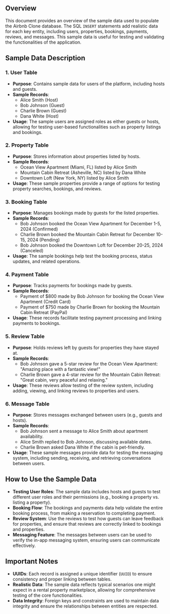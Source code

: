 ## Overview
This document provides an overview of the sample data used to populate the Airbnb Clone database. The SQL `INSERT` statements add realistic data for each key entity, including users, properties, bookings, payments, reviews, and messages. This sample data is useful for testing and validating the functionalities of the application.

## Sample Data Description

### 1. User Table
- **Purpose**: Contains sample data for users of the platform, including hosts and guests.
- **Sample Records**:
  - Alice Smith (Host)
  - Bob Johnson (Guest)
  - Charlie Brown (Guest)
  - Dana White (Host)
- **Usage**: The sample users are assigned roles as either guests or hosts, allowing for testing user-based functionalities such as property listings and bookings.

### 2. Property Table
- **Purpose**: Stores information about properties listed by hosts.
- **Sample Records**:
  - Ocean View Apartment (Miami, FL) listed by Alice Smith
  - Mountain Cabin Retreat (Asheville, NC) listed by Dana White
  - Downtown Loft (New York, NY) listed by Alice Smith
- **Usage**: These sample properties provide a range of options for testing property searches, bookings, and reviews.

### 3. Booking Table
- **Purpose**: Manages bookings made by guests for the listed properties.
- **Sample Records**:
  - Bob Johnson booked the Ocean View Apartment for December 1-5, 2024 (Confirmed)
  - Charlie Brown booked the Mountain Cabin Retreat for December 10-15, 2024 (Pending)
  - Bob Johnson booked the Downtown Loft for December 20-25, 2024 (Canceled)
- **Usage**: The sample bookings help test the booking process, status updates, and related operations.

### 4. Payment Table
- **Purpose**: Tracks payments for bookings made by guests.
- **Sample Records**:
  - Payment of $800 made by Bob Johnson for booking the Ocean View Apartment (Credit Card)
  - Payment of $750 made by Charlie Brown for booking the Mountain Cabin Retreat (PayPal)
- **Usage**: These records facilitate testing payment processing and linking payments to bookings.

### 5. Review Table
- **Purpose**: Holds reviews left by guests for properties they have stayed at.
- **Sample Records**:
  - Bob Johnson gave a 5-star review for the Ocean View Apartment: "Amazing place with a fantastic view!"
  - Charlie Brown gave a 4-star review for the Mountain Cabin Retreat: "Great cabin, very peaceful and relaxing."
- **Usage**: These reviews allow testing of the review system, including adding, viewing, and linking reviews to properties and users.

### 6. Message Table
- **Purpose**: Stores messages exchanged between users (e.g., guests and hosts).
- **Sample Records**:
  - Bob Johnson sent a message to Alice Smith about apartment availability.
  - Alice Smith replied to Bob Johnson, discussing available dates.
  - Charlie Brown asked Dana White if the cabin is pet-friendly.
- **Usage**: These sample messages provide data for testing the messaging system, including sending, receiving, and retrieving conversations between users.

## How to Use the Sample Data
- **Testing User Roles**: The sample data includes hosts and guests to test different user roles and their permissions (e.g., booking a property vs. listing a property).
- **Booking Flow**: The bookings and payments data help validate the entire booking process, from making a reservation to completing payment.
- **Review System**: Use the reviews to test how guests can leave feedback for properties, and ensure that reviews are correctly linked to bookings and properties.
- **Messaging Feature**: The messages between users can be used to verify the in-app messaging system, ensuring users can communicate effectively.

## Important Notes
- **UUIDs**: Each record is assigned a unique identifier (`UUID`) to ensure consistency and proper linking between tables.
- **Realistic Data**: The sample data reflects typical scenarios one might expect in a rental property marketplace, allowing for comprehensive testing of the core functionalities.
- **Data Integrity**: Foreign keys and constraints are used to maintain data integrity and ensure the relationships between entities are respected.
